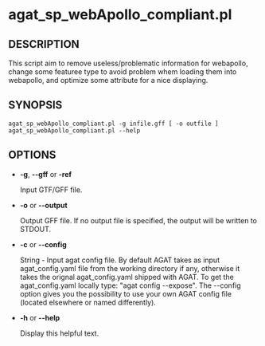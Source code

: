 # agat_sp_webApollo_compliant.pl

## DESCRIPTION

This script aim to remove useless/problematic information for webapollo,
change some featuree type to avoid problem whem loading them into webapollo,
and optimize some attribute for a nice displaying.

## SYNOPSIS

```
agat_sp_webApollo_compliant.pl -g infile.gff [ -o outfile ]
agat_sp_webApollo_compliant.pl --help
```

## OPTIONS

- **-g**, **--gff** or **-ref**

    Input GTF/GFF file.

- **-o** or **--output**

    Output GFF file.  If no output file is specified, the output will be
    written to STDOUT.

- **-c** or **--config**

    String - Input agat config file. By default AGAT takes as input agat_config.yaml file from the working directory if any,
    otherwise it takes the orignal agat_config.yaml shipped with AGAT. To get the agat_config.yaml locally type: "agat config --expose".
    The --config option gives you the possibility to use your own AGAT config file (located elsewhere or named differently).

- **-h** or **--help**

    Display this helpful text.

